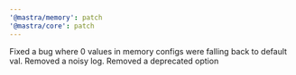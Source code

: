 ```yaml
---
'@mastra/memory': patch
'@mastra/core': patch
---
```


Fixed a bug where 0 values in memory configs were falling back to default val. Removed a noisy log. Removed a deprecated option
